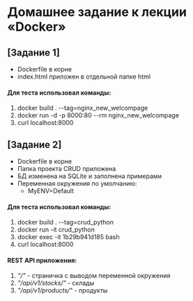 # Домашнее задание к лекции «Docker»

## [Задание 1]

* Dockerfile в корне
* index.html приложен в отдельной папке html

#### Для теста использовал команды:
1. docker build . --tag=nginx_new_welcompage
2. docker run -d -p 8000:80 --rm nginx_new_welcompage
3. curl localhost:8000

## [Задание 2]

* Dockerfile в корне
* Папка проекта CRUD приложена
* БД изменена на SQLite и заполнена примерами
* Переменная окружения по умолчанию:
  * MyENV=Default

#### Для теста использовал команды:
1. docker build . --tag=crud_python
2. docker run -it crud_python
3. docker exec -it 1b29b941d185 bash
4. curl localhost:8000

#### REST API приложения:
1. *"/"* - страничка с выводом переменной окружения
2. *"/api/v1/stocks/"* - склады
3. *"/api/v1/products/"* - продукты


